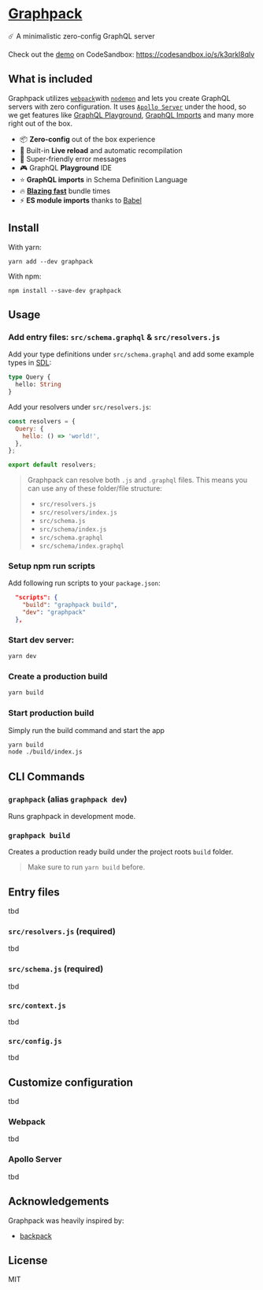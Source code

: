 # [Graphpack](https://codesandbox.io/s/k3qrkl8qlv)

☄️ A minimalistic zero-config GraphQL server

Check out the [demo](https://codesandbox.io/s/k3qrkl8qlv) on CodeSandbox: https://codesandbox.io/s/k3qrkl8qlv

## What is included

Graphpack utilizes [`webpack`](https://github.com/webpack/webpack)with [`nodemon`](https://github.com/remy/nodemon) and lets you create GraphQL servers with zero configuration. It uses [`Apollo Server`](https://github.com/apollographql/apollo-server) under the hood, so we get features like [GraphQL Playground](https://github.com/prisma/graphql-playground), [GraphQL Imports](https://github.com/prisma/graphql-import) and many more right out of the box.

- 📦 **Zero-config** out of the box experience
- 🚦 Built-in **Live reload** and automatic recompilation
- 🚨 Super-friendly error messages
- 🎮 GraphQL **Playground** IDE
- ⭐️ **GraphQL imports** in Schema Definition Language
- 🔥 [**Blazing fast**](https://twitter.com/acdlite/status/974390255393505280) bundle times
- ⚡️ **ES module imports** thanks to [Babel](https://github.com/babel/babel)

## Install

With yarn:

```
yarn add --dev graphpack
```

With npm:

```
npm install --save-dev graphpack
```

## Usage

### Add entry files: `src/schema.graphql` & `src/resolvers.js`

Add your type definitions under `src/schema.graphql` and add some example types in [SDL](https://graphql.org/learn/schema/#type-language):

```graphql
type Query {
  hello: String
}
```

Add your resolvers under `src/resolvers.js`:

```js
const resolvers = {
  Query: {
    hello: () => 'world!',
  },
};

export default resolvers;
```

> Graphpack can resolve both `.js` and `.graphql` files. This means you can use any of these folder/file structure:
>
> - `src/resolvers.js`
> - `src/resolvers/index.js`
> - `src/schema.js`
> - `src/schema/index.js`
> - `src/schema.graphql`
> - `src/schema/index.graphql`

### Setup npm run scripts

Add following run scripts to your `package.json`:

```json
  "scripts": {
    "build": "graphpack build",
    "dev": "graphpack"
  },
```

### Start dev server:

```sh
yarn dev
```

### Create a production build

```sh
yarn build
```

### Start production build

Simply run the build command and start the app

```sh
yarn build
node ./build/index.js
```

## CLI Commands

### `graphpack` (alias `graphpack dev`)

Runs graphpack in development mode.

### `graphpack build`

Creates a production ready build under the project roots `build` folder.

> Make sure to run `yarn build` before.

## Entry files

tbd

### `src/resolvers.js` (required)

tbd

### `src/schema.js` (required)

tbd

### `src/context.js`

tbd

### `src/config.js`

tbd

## Customize configuration

tbd

### Webpack

tbd

### Apollo Server

tbd

## Acknowledgements

Graphpack was heavily inspired by:

- [backpack](https://github.com/jaredpalmer/backpack)

## License

MIT
